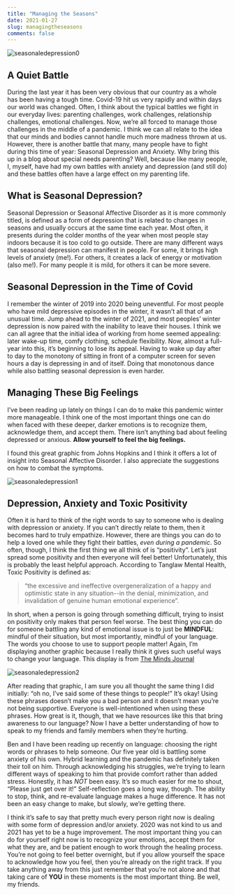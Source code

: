 ```yaml
---
title: "Managing the Seasons"
date: 2021-01-27
slug: managingtheseasons
comments: false
---
```


![seasonaledepression0](/seasonaldepression/seasonaldepression0.JPG)

## A Quiet Battle

During the last year it has been very obvious that our country as a whole has been having a tough time.  Covid-19 hit us very rapidly and within days our world was changed.  Often, I think about the typical battles we fight in our everyday lives: parenting challenges, work challenges, relationship challenges, emotional challenges.  Now, we’re all forced to manage those challenges in the middle of a pandemic.  I think we can all relate to the idea that our minds and bodies cannot handle much more madness thrown at us.  However, there is another battle that many, many people have to fight during this time of year: Seasonal Depression and Anxiety.  Why bring this up in a blog about special needs parenting?  Well, because like many people, I, myself, have had my own battles with anxiety and depression (and still do) and these battles often have a large effect on my parenting life.

## What is Seasonal Depression?

Seasonal Depression or Seasonal Affective Disorder as it is more commonly titled, is defined as a form of depression that is related to changes in seasons and usually occurs at the same time each year.  Most often, it presents during the colder months of the year when most people stay indoors because it is too cold to go outside.  There are many different ways that seasonal depression can manifest in people.  For some, it brings high levels of anxiety (me!).  For others, it creates a lack of energy or motivation (also me!).  For many people it is mild, for others it can be more severe.

## Seasonal Depression in the Time of Covid

I remember the winter of 2019 into 2020 being uneventful.  For most people who have mild depressive episodes in the winter, it wasn’t all that of an unusual time.  Jump ahead to the winter of 2021, and most peoples’ winter depression is now paired with the inability to leave their houses.  I think we can all agree that the initial idea of working from home seemed appealing: later wake-up time, comfy clothing, schedule flexibility.  Now, almost a full-year into this, it’s beginning to lose its appeal.  Having to wake up day after to day to the monotony of sitting in front of a computer screen for seven hours a day is depressing in and of itself.  Doing that monotonous dance while also battling seasonal depression is even harder.  

## Managing These Big Feelings

I’ve been reading up lately on things I can do to make this pandemic winter more manageable.  I think one of the most important things one can do when faced with these deeper, darker emotions is to recognize them, acknowledge them, and accept them.  There isn’t anything bad about feeling depressed or anxious.  **Allow yourself to feel the big feelings.**

I found this great graphic from Johns Hopkins and I think it offers a lot of insight into Seasonal Affective Disorder.  I also appreciate the suggestions on how to combat the symptoms.

![seasonaledepression1](/seasonaldepression/seasonaldepression1.JPG)                 

## Depression, Anxiety and Toxic Positivity

Often it is hard to think of the right words to say to someone who is dealing with depression or anxiety.  If you can’t directly relate to them, then it becomes hard to truly empathize.  However, there are things you can do to help a loved one while they fight their battles, *even during a pandemic*.  So often, though, I think the first thing we all think of is “positivity”.  Let’s just spread some positivity and then everyone will feel better!  Unfortunately, this is probably the least helpful approach.  According to Tanglaw Mental Health, Toxic Positivity is defined as:

>“the excessive and ineffective overgeneralization of a happy and optimistic state in any situation--in the denial, minimization, and invalidation of genuine human emotional experience”.  

In short, when a person is going through something difficult, trying to insist on positivity only makes that person feel worse.  The best thing you can do for someone battling any kind of emotional issue is to just be **MINDFUL**: mindful of their situation, but most importantly, mindful of your language.  The words you choose to use to support people matter!  Again, I’m displaying another graphic because I really think it gives such useful ways to change your language.  This display is from [The Minds Journal](https://themindsjournal.com/) 

![seasonaledepression2](/seasonaldepression/seasonaldepression2.JPG)  

After reading that graphic, I am sure you all thought the same thing I did initially: “oh no, I’ve said some of these things to people!”  It’s okay!  Using these phrases doesn’t make you a bad person and it doesn’t mean you’re not being supportive.  Everyone is well-intentioned when using these phrases.  How great is it, though, that we have resources like this that bring awareness to our language?  Now I have a better understanding of how to speak to my friends and family members when they’re hurting.

Ben and I have been reading up recently on language: choosing the right words or phrases to help someone.  Our five year old is battling some anxiety of his own.  Hybrid learning and the pandemic has definitely taken their toll on him.  Through acknowledging his struggles, we’re trying to learn different ways of speaking to him that provide comfort rather than added stress.  Honestly, it has *NOT* been easy.  It’s so much easier for me to shout, “Please just get over it!”  Self-reflection goes a long way, though.  The ability to stop, think, and re-evaluate language makes a huge difference.  It has not been an easy change to make, but slowly, we’re getting there.


I think it’s safe to say that pretty much every person right now is dealing with some form of depression and/or anxiety.  2020 was not kind to us and 2021 has yet to be a huge improvement.  The most important thing you can do for yourself right now is to recognize your emotions, accept them for what they are, and be patient enough to work through the healing process.  You’re not going to feel better overnight, but if you allow yourself the space to acknowledge how you feel, then you’re already on the right track.  If you take anything away from this just remember that you’re not alone and that taking care of **YOU** in these moments is the most important thing.  Be well, my friends.
